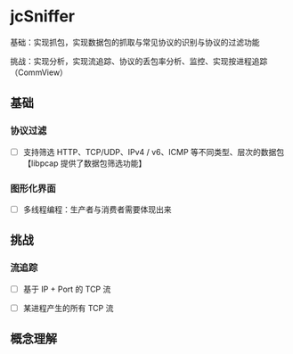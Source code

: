 # jcSniffer

基础：实现抓包，实现数据包的抓取与常见协议的识别与协议的过滤功能

挑战：实现分析，实现流追踪、协议的丢包率分析、监控、实现按进程追踪（CommView）

## 基础

### 协议过滤

- [ ]  支持筛选 HTTP、TCP/UDP、IPv4 / v6、ICMP 等不同类型、层次的数据包 【libpcap 提供了数据包筛选功能】

### 图形化界面

- [ ]  多线程编程：生产者与消费者需要体现出来

## 挑战

### 流追踪

- [ ]  基于 IP + Port 的 TCP 流

- [ ]  某进程产生的所有 TCP 流

## 概念理解


